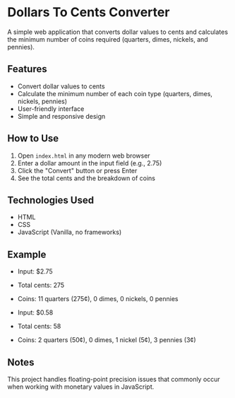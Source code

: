 # Dollars To Cents Converter

A simple web application that converts dollar values to cents and calculates the minimum number of coins required (quarters, dimes, nickels, and pennies).

## Features

- Convert dollar values to cents
- Calculate the minimum number of each coin type (quarters, dimes, nickels, pennies)
- User-friendly interface
- Simple and responsive design

## How to Use

1. Open `index.html` in any modern web browser
2. Enter a dollar amount in the input field (e.g., 2.75)
3. Click the "Convert" button or press Enter
4. See the total cents and the breakdown of coins

## Technologies Used

- HTML
- CSS
- JavaScript (Vanilla, no frameworks)

## Example

- Input: $2.75
- Total cents: 275
- Coins: 11 quarters (275¢), 0 dimes, 0 nickels, 0 pennies

- Input: $0.58
- Total cents: 58
- Coins: 2 quarters (50¢), 0 dimes, 1 nickel (5¢), 3 pennies (3¢)

## Notes

This project handles floating-point precision issues that commonly occur when working with monetary values in JavaScript. 